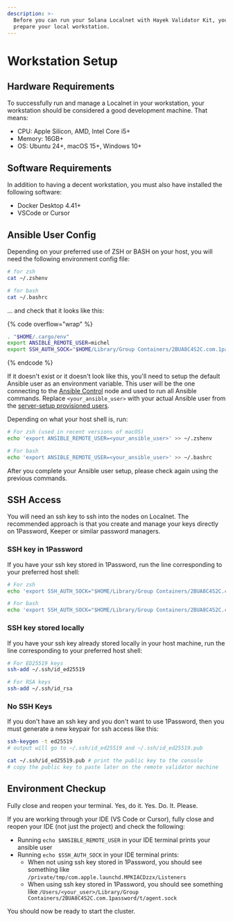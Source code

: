 ```yaml
---
description: >-
  Before you can run your Solana Localnet with Hayek Validator Kit, you must
  prepare your local workstation.
---
```


# Workstation Setup

## Hardware Requirements

To successfully run and manage a Localnet in your workstation, your workstation should be considered a good development machine. That means:

* CPU: Apple Silicon, AMD, Intel Core i5+
* Memory: 16GB+
* OS: Ubuntu 24+, macOS 15+, Windows 10+

## Software Requirements

In addition to having a decent workstation, you must also have installed the following software:

* Docker Desktop 4.41+
* VSCode or Cursor

## Ansible User Config

Depending on your preferred use of ZSH or BASH on your host, you will need the following environment config file:&#x20;

```bash
# for zsh
cat ~/.zshenv 

# for bash
cat ~/.bashrc
```

... and check that it looks like this:&#x20;

{% code overflow="wrap" %}
```bash
. "$HOME/.cargo/env"
export ANSIBLE_REMOTE_USER=michel
export SSH_AUTH_SOCK="$HOME/Library/Group Containers/2BUA8C4S2C.com.1password/t/agent.sock"
```
{% endcode %}

If it doesn't exist or it doesn't look like this, you'll need to setup the default Ansible user as an environment variable. This user will be the one connecting to the [Ansible Control](ansible-control.md) node and used to run all Ansible commands. Replace `<your_ansible_user>` with your actual Ansible user from the [server-setup provisioned users](https://github.com/team-supersafe/hayek-sol-validator/blob/520c604ea6f7f55279a3ab02a23545b54ad213ea/server-setup/initial-setup/ansible/roles/users/files/ssh_keys).

Depending on what your host shell is, run:

```bash
# For zsh (used in recent versions of macOS)
echo 'export ANSIBLE_REMOTE_USER=<your_ansible_user>' >> ~/.zshenv

# For bash
echo 'export ANSIBLE_REMOTE_USER=<your_ansible_user>' >> ~/.bashrc
```

After you complete your Ansible user setup, please check again using the previous commands.

## SSH Access

You will need an ssh key to ssh into the nodes on Localnet. The recommended approach is that you create and manage your keys directly on 1Password, Keeper or similar password managers.

### SSH key in 1Password

If you have your ssh key stored in 1Password, run the line corresponding to your preferred host shell:

```sh
# For zsh
echo 'export SSH_AUTH_SOCK="$HOME/Library/Group Containers/2BUA8C4S2C.com.1password/t/agent.sock"' >> ~/.zshenv

# For bash
echo 'export SSH_AUTH_SOCK="$HOME/Library/Group Containers/2BUA8C4S2C.com.1password/t/agent.sock"' >> ~/.bashrc
```

### SSH key stored locally

If you have your ssh key already stored locally in your host machine, run the line corresponding to your preferred host shell:

```bash
# For ED25519 keys
ssh-add ~/.ssh/id_ed25519

# For RSA keys
ssh-add ~/.ssh/id_rsa
```

### No SSH Keys

If you don't have an ssh key and you don't want to use 1Password, then you must generate a new keypair for ssh access like this:&#x20;

```bash
ssh-keygen -t ed25519
# output will go to ~/.ssh/id_ed25519 and ~/.ssh/id_ed25519.pub

cat ~/.ssh/id_ed25519.pub # print the public key to the console
# copy the public key to paste later on the remote validator machine
```

## Environment Checkup

Fully close and reopen your terminal. Yes, do it. Yes. Do. It. Please.

If you are working through your IDE (VS Code or Cursor), fully close and reopen your IDE (not just the project) and check the following:

* Running `echo $ANSIBLE_REMOTE_USER` in your IDE terminal prints your ansible user
* Running `echo $SSH_AUTH_SOCK` in your IDE terminal prints:
  * When not using ssh key stored in 1Password, you should see something like `/private/tmp/com.apple.launchd.MPKIACDzzx/Listeners`
  * When using ssh key stored in 1Password, you should see something like  `/Users/<your_user>/Library/Group Containers/2BUA8C4S2C.com.1password/t/agent.sock`

You should now be ready to start the cluster.
